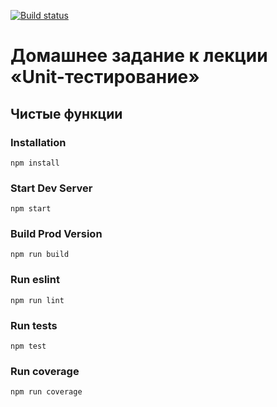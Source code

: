 [![Build status](https://ci.appveyor.com/api/projects/status/ut2g0qfy8ehl52of/branch/master?svg=true)](https://ci.appveyor.com/project/homutovan/ajs-1-4-1-unit-test-clear-functions/branch/master)

# Домашнее задание к лекции «Unit-тестирование»

## Чистые функции

### Installation

```
npm install
```

### Start Dev Server

```
npm start
```

### Build Prod Version

```
npm run build
```

### Run eslint

```
npm run lint
```

### Run tests

```
npm test
```

### Run coverage

```
npm run coverage
```